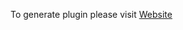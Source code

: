 To generate plugin please visit <a href="http://krion.little-about-web.top/" target="_blank">Website</a>    